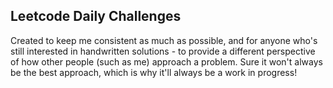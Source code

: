## Leetcode Daily Challenges
Created to keep me consistent as much as possible, and for anyone who's still interested in handwritten solutions - to provide a different perspective of how other people (such as me) approach a problem.
Sure it won't always be the best approach, which is why it'll always be a work in progress!
